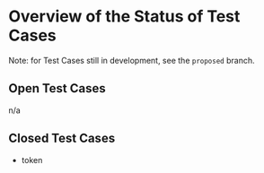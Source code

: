 # Overview of the Status of Test Cases

Note: for Test Cases still in development, see the `proposed` branch.  

## Open Test Cases

n/a

## Closed Test Cases

* token

